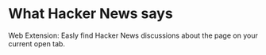 # What Hacker News says
Web Extension: Easly find Hacker News discussions about the page on your current open tab.
